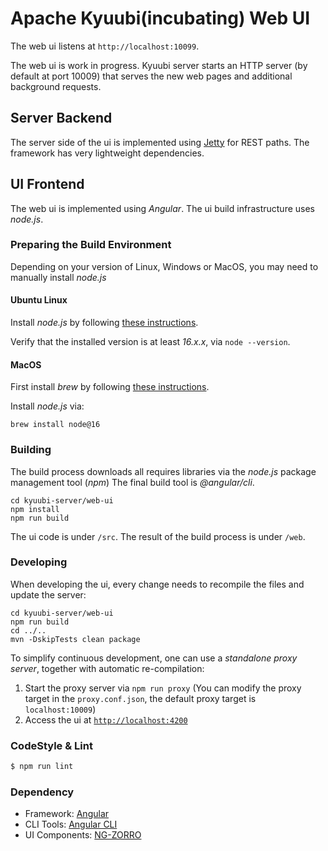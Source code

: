 <!--
 - Licensed to the Apache Software Foundation (ASF) under one or more
 - contributor license agreements.  See the NOTICE file distributed with
 - this work for additional information regarding copyright ownership.
 - The ASF licenses this file to You under the Apache License, Version 2.0
 - (the "License"); you may not use this file except in compliance with
 - the License.  You may obtain a copy of the License at
 -
 -   http://www.apache.org/licenses/LICENSE-2.0
 -
 - Unless required by applicable law or agreed to in writing, software
 - distributed under the License is distributed on an "AS IS" BASIS,
 - WITHOUT WARRANTIES OR CONDITIONS OF ANY KIND, either express or implied.
 - See the License for the specific language governing permissions and
 - limitations under the License.
 -->

# Apache Kyuubi(incubating) Web UI

The web ui listens at `http://localhost:10099`.

The web ui is work in progress. Kyuubi server starts an HTTP server (by default at port 10009)
that serves the new web pages and additional background requests.

## Server Backend

The server side of the ui is implemented using [Jetty](https://www.eclipse.org/jetty/) 
for REST paths.
The framework has very lightweight dependencies.

## UI Frontend 

The web ui is implemented using *Angular*. The ui build infrastructure uses *node.js*.

### Preparing the Build Environment

Depending on your version of Linux, Windows or MacOS, you may need to manually install *node.js*

#### Ubuntu Linux

Install *node.js* by following [these instructions](https://nodejs.org/en/download/).

Verify that the installed version is at least *16.x.x*, via `node --version`.

#### MacOS

First install *brew* by following [these instructions](http://brew.sh/).

Install *node.js* via:

```
brew install node@16
```

### Building

The build process downloads all requires libraries via the *node.js* package management tool (*npm*)
The final build tool is *@angular/cli*.

```
cd kyuubi-server/web-ui
npm install
npm run build
```

The ui code is under `/src`. The result of the build process is under `/web`.

### Developing

When developing the ui, every change needs to recompile the files and update the server:

```
cd kyuubi-server/web-ui
npm run build
cd ../..
mvn -DskipTests clean package
```

To simplify continuous development, one can use a *standalone proxy server*, together with automatic
re-compilation:

1. Start the proxy server via `npm run proxy` (You can modify the proxy target in the `proxy.conf.json`, the default proxy target is `localhost:10009`)
2. Access the ui at [`http://localhost:4200`](http://localhost:4200)

### CodeStyle & Lint

```bash
$ npm run lint
```

### Dependency

- Framework: [Angular](https://angular.io)
- CLI Tools: [Angular CLI](https://cli.angular.io)
- UI Components: [NG-ZORRO](https://github.com/NG-ZORRO/ng-zorro-antd)
